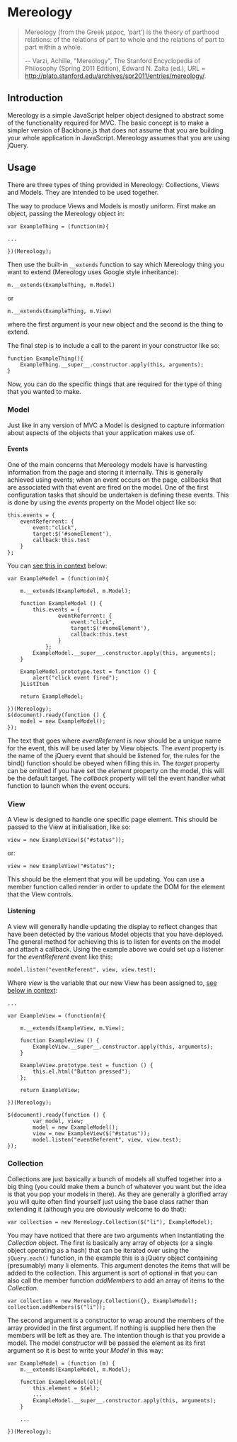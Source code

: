 # Mereology #

>Mereology (from the Greek μερος, ‘part’) is the theory of parthood relations: of the relations of part to whole and the 
>relations of part to part within a whole.
>
> -- Varzi, Achille, "Mereology", The Stanford Encyclopedia of Philosophy (Spring 2011 Edition), Edward N. Zalta (ed.), URL = <http://plato.stanford.edu/archives/spr2011/entries/mereology/>. 

## Introduction ##

Mereology is a simple JavaScript helper object designed to abstract some of the functionality required for MVC. The basic concept
is to make a simpler version of Backbone.js that does not assume that you are building your whole application in JavaScript.
Mereology assumes that you are using jQuery.

## Usage ##

There are three types of thing provided in Mereology: Collections, Views and Models. They are intended to be used together.

The way to produce Views and Models is mostly uniform. First make an object, passing the Mereology object in:

    var ExampleThing = (function(m){

    ...

    })(Mereology);

Then use the built-in `__extends` function to say which Mereology thing you want to extend (Mereology uses Google style
inheritance):

    m.__extends(ExampleThing, m.Model)

or

    m.__extends(ExampleThing, m.View)

where the first argument is your new object and the second is the thing to extend.

The final step is to include a call to the parent in your constructor like so:

    function ExampleThing(){
        ExampleThing.__super__.constructor.apply(this, arguments);
    }

Now, you can do the specific things that are required for the type of thing that you wanted to make.

### Model ###

Just like in any version of MVC a Model is designed to capture information about aspects of the objects that your
application makes use of.

#### Events ####

One of the main concerns that Mereology models have is harvesting information from the page and storing it internally.
This is generally achieved using events; when an event occurs on the page, callbacks that are associated with that event
are fired on the model. One of the first configuration tasks that should be undertaken is defining these events. This is
done by using the _events_ property on the Model object like so:

    this.events = {
        eventReferrent: {
            event:"click",
            target:$('#someElement'),
            callback:this.test
        }
    };

You can [see this in context](http://jsfiddle.net/seinzu/Md69D/1/) below:

    var ExampleModel = (function(m){

        m.__extends(ExampleModel, m.Model);

        function ExampleModel () {
            this.events = {
                    eventReferrent: {
                        event:"click",
                        target:$('#someElement'),
                        callback:this.test
                    }
                };
            ExampleModel.__super__.constructor.apply(this, arguments);
        }

        ExampleModel.prototype.test = function () {
            alert("click event fired");
        }ListItem

        return ExampleModel;

    })(Mereology);
    $(document).ready(function () {
        model = new ExampleModel();
    });

The text that goes where _eventReferrent_ is now should be a unique name for the event, this will be used later by View
objects. The _event_ property is the name of the jQuery event that should be listened for, the rules for the bind() function
should be obeyed when filling this in. The _target_ property can be omitted if you have set the _element_ property on the
model, this will be the default target. The _callback_ property will tell the event handler what function to launch when
the event occurs.

### View ###

A View is designed to handle one specific page element. This should be passed to the View at initialisation, like so:

    view = new ExampleView($("#status"));

or:

    view = new ExampleView("#status");

This should be the element that you will be updating. You can use a member function called render in order to update the
DOM for the element that the View controls.

#### Listening ####

A view will generally handle updating the display to reflect changes that have been detected by the various Model objects
that you have deployed. The general method for achieving this is to listen for events on the model and attach a callback.
Using the example above we could set up a listener for the _eventReferent_ event like this:

    model.listen("eventReferent", view, view.test);

Where _view_ is the variable that our new View has been assigned to, [see below in context](http://jsfiddle.net/seinzu/Md69D/2/):

    ...

    var ExampleView = (function(m){

        m.__extends(ExampleView, m.View);

        function ExampleView () {
            ExampleView.__super__.constructor.apply(this, arguments);
        }

        ExampleView.prototype.test = function () {
            this.el.html("Button pressed");
        };

        return ExampleView;

    })(Mereology);

    $(document).ready(function () {
            var model, view;
            model = new ExampleModel();
            view = new ExampleView($("#status"));
            model.listen("eventReferent", view, view.test);
    });

### Collection ###

Collections are just basically a bunch of models all stuffed together into a big thing (you could make them a
bunch of whatever you want but the idea is that you pop your models in there). As they are generally a glorified array
you will quite often find yourself just using the base class rather than extending it (although you are obviously welcome
to do that):

    var collection = new Mereology.Collection($("li"), ExampleModel);

You may have noticed that there are two arguments when instantiating the _Collection_ object. The first is basically any
array of objects (or a single object operating as a hash) that can be iterated over using the `jQuery.each()` function, in
the example this is a jQuery object containing (presumably) many li elements. This argument denotes the items that will be
added to the collection. This argument is sort of optional in that you can also call the member function _addMembers_ to
add an array of items to the _Collection_.

    var collection = new Mereology.Collection({}, ExampleModel);
    collection.addMembers($("li"));

The second argument is a constructor to wrap around the members of the array provided in the first argument. If nothing
is supplied here then the members will be left as they are. The intention though is that you provide a model. The model
constructor will be passed the element as its first argument so it is best to write your _Model_ in this way:

    var ExampleModel = (function (m) {
        m.__extends(ExampleModel, m.Model);

        function ExampleModel(el){
            this.element = $(el);
            ...
            ExampleModel.__super__.constructor.apply(this, arguments);
        }

        ...

    })(Mereology);

